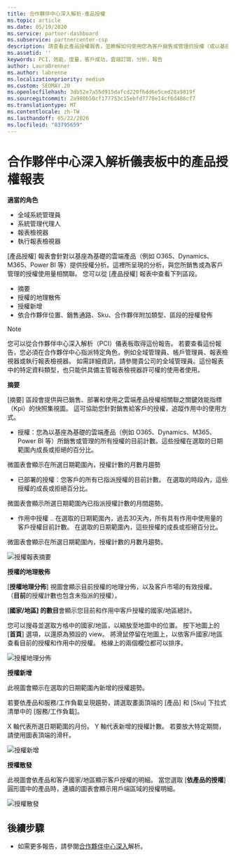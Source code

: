 ```yaml
---
title: 合作夥伴中心深入解析-產品授權
ms.topic: article
ms.date: 05/19/2020
ms.service: partner-dashboard
ms.subservice: partnercenter-csp
description: 請查看此產品授權報表，並瞭解如何使用您為客戶銷售或管理的授權（或以基座為基礎）雲端產品來進行改善。
ms.assetid: ''
keywords: PCI，效能，度量，客戶成功，雲端訂閱，分析，報告
author: LauraBrenner
ms.author: labrenne
ms.localizationpriority: medium
ms.custom: SEOMAY.20
ms.openlocfilehash: 3db52e7a55d915dafcd220f6dd6e5ced28a9819f
ms.sourcegitcommit: 2a980b50cf177753c15ebfd7770e14cf6d486cf7
ms.translationtype: MT
ms.contentlocale: zh-TW
ms.lasthandoff: 05/22/2020
ms.locfileid: "83795659"
---
```

# <a name="product-licenses-report-in-the-partner-center-insights-dashboard"></a>合作夥伴中心深入解析儀表板中的產品授權報表

**適當的角色**
- 全域系統管理員
- 系統管理代理人
- 報表檢視器
- 執行報表檢視器

[產品授權] 報表會針對以基座為基礎的雲端產品（例如 O365、Dynamics、M365、Power BI 等）提供授權分析。這裡所呈現的分析，與您所銷售或為客戶管理的授權使用量相關聯。 您可以從 [產品授權] 報表中查看下列區段。

- 摘要
- 授權的地理散佈
- 授權新增
- 依合作夥伴位置、銷售通路、Sku、合作夥伴附加類型、區段的授權發佈

 > [!NOTE]
 > 您可以從合作夥伴中心深入解析（PCI）儀表板取得這份報告。 若要查看這份報告，您必須在合作夥伴中心指派特定角色，例如全域管理員、帳戶管理員、報表檢視器或執行報表檢視器。 如需詳細資訊，請參閱貴公司的全域管理員。這份報表中的特定資料類型，也只能供具備主管報表檢視器許可權的使用者使用。

**摘要**

[摘要] 區段會提供與已銷售、部署和使用之雲端產品授權相關聯之關鍵效能指標（Kpi）的快照集視圖。 這可協助您針對銷售給客戶的授權，追蹤作用中的使用方式。

- 授權：您為以基座為基礎的雲端產品（例如 O365、Dynamics、M365、Power BI 等）所銷售或管理的所有授權的目前計數。這些授權在選取的日期範圍內成長或拒絕的百分比。

微圖表會顯示在所選日期範圍內，授權計數的月數月趨勢

- 已部署的授權：您客戶的所有已指派授權的目前計數。
在選取的時段內，這些授權的成長或拒絕百分比。

微圖表會顯示所選日期範圍內已指派授權計數的月間趨勢。

- 作用中授權 .. 在選取的日期範圍內，過去30天內，所有具有作用中使用量的客戶授權目前計數。
在選取的日期範圍內，這些授權的成長或拒絕百分比。

微圖表會顯示在所選日期範圍內，授權計數的月數月趨勢。

![授權報表摘要](images/pci/pci_licenses_report_summary_1.png)

**授權的地理散佈**

[**授權地理分佈**] 視圖會顯示目前授權的地理分佈，以及客戶市場的有效授權。 （**目前**的授權計數也包含未指派的授權）。

[**國家/地區] 的數目**會顯示您目前和作用中客戶授權的國家/地區總計。

您可以搜尋並選取方格中的國家/地區，以縮放至地圖中的位置。 按下地圖上的 [**首頁**] 選項，以還原為預設的 view。 將滑鼠停留在地圖上，以依客戶國家/地區查看目前的授權和作用中的授權。 格線上的兩個欄位都可以排序。

![授權地理分佈](images/pci/pci_licenses_report_geo_spread_2.png)

**授權新增**

此視圖會顯示在選取的日期範圍內新增的授權趨勢。 

若要依產品和服務/工作負載呈現趨勢，請選取畫面頂端的 [產品] 和 [Sku] 下拉式清單中的 [服務/工作負載]。

X 軸代表所選日期範圍的月份。 Y 軸代表新增的授權計數。 若要放大特定期間，請使用圖表頂端的滑杆。

![授權新增](images/pci/pci_licenses_report_license_adds_3.png)

**授權散發**

此視圖會依產品和客戶國家/地區顯示客戶授權的明細。 當您選取 [**依產品的授權**] 圓形圖中的產品時，連續的圖表會顯示用戶端區域的授權明細。

![授權散發](images/pci/pci_licenses_report_license_distrib_4.png)

## <a name="next-steps"></a>後續步驟

- 如需更多報告，請參閱[合作夥伴中心深入](partner-center-insights.md)解析。
